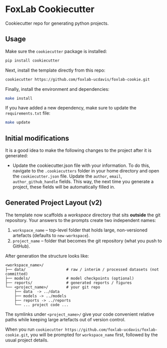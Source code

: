 # FoxLab Cookiecutter

Cookiecutter repo for generating python projects.

## Usage

Make sure the `cookiecutter` package is installed:

```bash
pip install cookiecutter
```

Next, install the template directly from this repo:

```bash
cookiecutter https://github.com/foxlab-ucdavis/foxlab-cookie.git
```

Finally, install the environment and dependencies:

```bash
make install
```

If you have added a new dependency, make sure to update the `requirements.txt` file:

```bash
make update
```

## Initial modifications

It is a good idea to make the following changes to the project after it is generated:

- Update the cookiecutter.json file with your information. To do this, navigate to the `.cookiecutters` folder in your home directory and open the `cookiecutter.json` file. Update the `author`, `email`, `author_github_handle` fields. This way, the next time you generate a project, these fields will be automatically filled in.

## Generated Project Layout (v2)

The template now scaffolds a *workspace* directory that sits **outside** the git repository.  Your answers to the prompts create two independent names:

1. `workspace_name` – top-level folder that holds large, non-versioned artefacts (defaults to `new-workspace`).
2. `project_name` – folder that becomes the git repository (what you push to GitHub).

After generation the structure looks like:

```text
<workspace_name>/
├── data/                  # raw / interim / processed datasets (not committed)
├── models/                # model checkpoints (optional)
├── reports/               # generated reports / figures
└── <project_name>/        # your git repo
    ├── data  -> ../data
    ├── models -> ../models
    ├── reports -> ../reports
    └── ... project code ...
```

The symlinks under `<project_name>/` give your code convenient relative paths while keeping large artefacts out of version control.

When you run `cookiecutter https://github.com/foxlab-ucdavis/foxlab-cookie.git`, you will be prompted for `workspace_name` first, followed by the usual project details.
